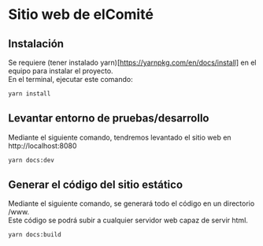 # Sitio web de elComité


## Instalación

Se requiere (tener instalado yarn)[https://yarnpkg.com/en/docs/install] en el equipo para instalar el proyecto.  
En el terminal, ejecutar este comando:

```bash
yarn install
```

## Levantar entorno de pruebas/desarrollo

Mediante el siguiente comando, tendremos levantado el sitio web en http://localhost:8080  
```bash
yarn docs:dev
```

## Generar el código del sitio estático

Mediante el siguiente comando, se generará todo el código en un directorio /www.  
Este código se podrá subir a cualquier servidor web capaz de servir html.  
```bash
yarn docs:build
```


